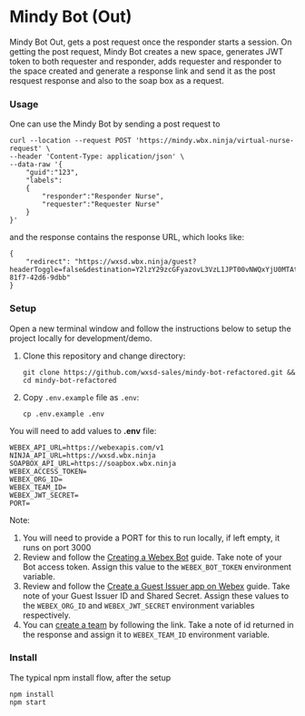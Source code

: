 # Mindy Bot (Out)

Mindy Bot Out, gets a post request once the responder starts a session. On getting the post request, Mindy Bot creates a new space, generates JWT token to both requester and responder, adds requester and responder to the space created and generate a response link and send it as the post resquest response and also to the soap box as a request.

### Usage

One can use the Mindy Bot by sending a post request to

```
curl --location --request POST 'https://mindy.wbx.ninja/virtual-nurse-request' \
--header 'Content-Type: application/json' \
--data-raw '{
    "guid":"123",
    "labels":
    {
        "responder":"Responder Nurse",
        "requester":"Requester Nurse"
    }
}'
```

and the response contains the response URL, which looks like:

```
{
    "redirect": "https://wxsd.wbx.ninja/guest?headerToggle=false&destination=Y2lzY29zcGFyazovL3VzL1JPT00vNWQxYjU0MTAtMDg2My0xMWVkLTkzZDItOTllNWQ0Mm&userType=licensed&token=YTFlM2Q3NjQtMDYxMC00YzM1LWFjODktNDNlOWM1OTc5MGRlNTk5ZTA5NmEtMTU5_PF84_578771dd-81f7-42d6-9dbb"
}

```

### Setup

Open a new terminal window and follow the instructions below to setup the project locally for development/demo.

1. Clone this repository and change directory:

   ```
   git clone https://github.com/wxsd-sales/mindy-bot-refactored.git && cd mindy-bot-refactored
   ```

2. Copy `.env.example` file as `.env`:
   ```
   cp .env.example .env
   ```

You will need to add values to **.env** file:

```
WEBEX_API_URL=https://webexapis.com/v1
NINJA_API_URL=https://wxsd.wbx.ninja
SOAPBOX_API_URL=https://soapbox.wbx.ninja
WEBEX_ACCESS_TOKEN=
WEBEX_ORG_ID=
WEBEX_TEAM_ID=
WEBEX_JWT_SECRET=
PORT=
```
Note:

1. You will need to provide a PORT for this to run locally, if left empty, it runs on port 3000
2. Review and follow the [Creating a Webex Bot](https://developer.webex.com/docs/bots#creating-a-webex-bot) guide.
   Take note of your Bot access token. Assign this value to the `WEBEX_BOT_TOKEN` environment variable.
3. Review and follow the [Create a Guest Issuer app on Webex](https://developer.webex.com/docs/guest-issuer#guest-issuer-app) guide.
   Take note of your Guest Issuer ID and Shared Secret. Assign these values to the `WEBEX_ORG_ID`
   and `WEBEX_JWT_SECRET` environment variables respectively.
4. You can [create a team](https://developer.webex.com/docs/api/v1/teams/create-a-team) by following the link. Take a note of id returned in the response and assign it to `WEBEX_TEAM_ID` environment variable.

### Install

The typical npm install flow, after the setup

```
npm install
npm start
```
